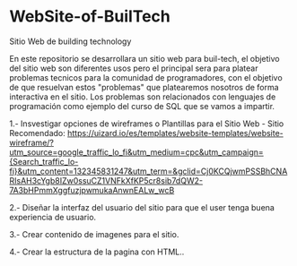 # WebSite-of-BuilTech
Sitio Web de building technology

En este repositorio se desarrollara un sitio web para buil-tech, el objetivo del sitio web son diferentes usos pero el principal sera para platear problemas tecnicos para la comunidad de programadores, con el objetivo de que resuelvan estos "problemas" que platearemos nosotros de forma interactiva en el sitio. Los problemas son relacionados con lenguajes de programación como ejemplo del curso de SQL que se vamos a impartir. 

1.- Insvestigar opciones de wireframes o Plantillas para el Sitio Web - Sitio Recomendado: https://uizard.io/es/templates/website-templates/website-wireframe/?utm_source=google_traffic_lo_fi&utm_medium=cpc&utm_campaign={Search_traffic_lo-fi}&utm_content=132345831247&utm_term=&gclid=Cj0KCQjwmPSSBhCNARIsAH3cYgb8IZw0ssuCZ1VNFkXfKP5cr8sib7dQW2-7A3bHPmmXggfuzjpwmukaAnwnEALw_wcB

2.- Diseñar la interfaz del usuario del sitio para que el user tenga buena experiencia de usuario. 

3.- Crear contenido de imagenes para el sitio.

4.- Crear la estructura de la pagina con HTML..
